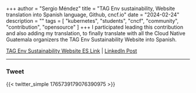 +++
author = "Sergio Méndez"
title = "TAG Env sustainability, Website translation into Spanish language, Github, cncf.io"
date = "2024-02-24"
description = ""
tags = [
    "kubernetes",
    "students",
    "cncf",
    "community",
    "contribution",
    "opensource"
]
+++
I participated leading this contribution and also adding my translation, to finally translate with all the Cloud Native Guatemala organizers the TAG Env Sustainability Website into Spanish.

[TAG Env Sustainability Website ES Link](https://tag-env-sustainability.cncf.io/es/) | [LinkedIn Post](https://www.linkedin.com/posts/cncf-tag-environmental-sustainability_tag-environmental-sustainability-activity-7171505054883921921-YrTm?utm_source=share&utm_medium=member_desktop)
<!--more-->
---
### Tweet

{{< twitter_simple 1765739179076390975 >}}

<br>